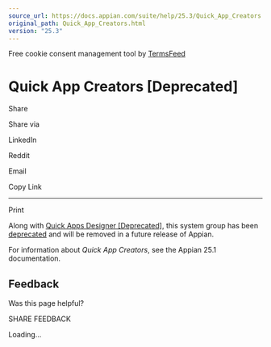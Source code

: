 ```yaml
---
source_url: https://docs.appian.com/suite/help/25.3/Quick_App_Creators.html
original_path: Quick_App_Creators.html
version: "25.3"
---
```


Free cookie consent management tool by [TermsFeed](https://www.termsfeed.com/)

# Quick App Creators \[Deprecated\]

Share

Share via

LinkedIn

Reddit

Email

Copy Link

* * *

Print

Along with [Quick Apps Designer \[Deprecated\]](Quick_Apps_Designer.html), this system group has been [deprecated](Deprecated_Features.html) and will be removed in a future release of Appian.

For information about _Quick App Creators_, see the Appian 25.1 documentation.

## Feedback

Was this page helpful?

SHARE FEEDBACK

Loading...